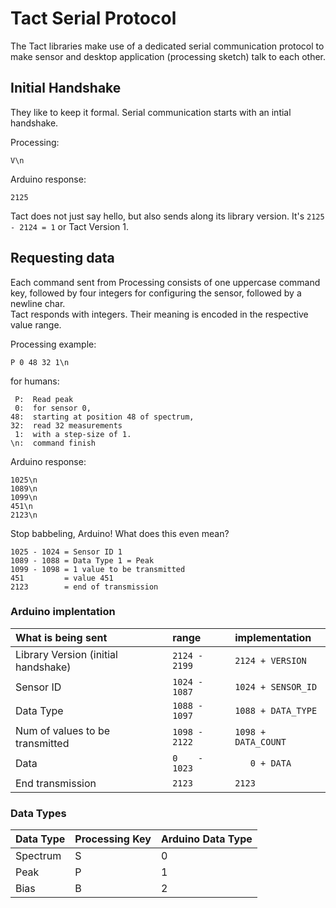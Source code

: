 # Tact Serial Protocol

The Tact libraries make use of a dedicated serial communication protocol to make sensor and desktop application (processing sketch) talk to each other.


## Initial Handshake
They like to keep it formal. Serial communication starts with an intial handshake. 

Processing:
    
    V\n
    
Arduino response:

	2125

Tact does not just say hello, but also sends along its library version. It's `2125 - 2124 = 1` or Tact Version 1.



## Requesting data
Each command sent from Processing consists of one uppercase command key, followed by four integers for configuring the sensor, followed by a newline char.   
Tact responds with integers. Their meaning is encoded in the respective value range.

Processing example:

    P 0 48 32 1\n
    
for humans: 

     P:  Read peak
     0:  for sensor 0, 
    48:  starting at position 48 of spectrum,
    32:  read 32 measurements
     1:  with a step-size of 1.
    \n:  command finish
       
Arduino response:
	
	1025\n
	1089\n
	1099\n
	451\n
	2123\n
	
Stop babbeling, Arduino! What does this even mean?

	1025 - 1024 = Sensor ID 1
	1089 - 1088 = Data Type 1 = Peak
	1099 - 1098 = 1 value to be transmitted
	451         = value 451
	2123        = end of transmission	


### Arduino implentation
| What is being sent                   | range            | implementation         |
| :----------------------------------- | :--------------- | :--------------------- |
| Library Version (initial handshake)  | `2124 - 2199`    | `2124 + VERSION`       |
| Sensor ID                            | `1024 - 1087`    | `1024 + SENSOR_ID`     |
| Data Type                            | `1088 - 1097`    | `1088 + DATA_TYPE`     |
| Num of values to be transmitted      | `1098 - 2122`    | `1098 + DATA_COUNT`    |
| Data                                 | `0    - 1023`    | `   0 + DATA`          |
| End transmission                     | `2123`           | `2123`                 |


### Data Types
| Data Type | Processing Key | Arduino Data Type |
| :-------- | :---------     | :---------------- |
| Spectrum  | S              | 0                 |
| Peak      | P              | 1                 |
| Bias      | B              | 2                 |

